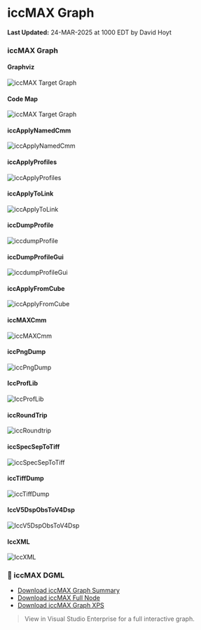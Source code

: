 # iccMAX Graph

**Last Updated:** 24-MAR-2025 at 1000 EDT by David Hoyt

### iccMAX Graph

#### Graphviz
![iccMAX Target Graph](https://xss.cx/2025/03/22/img/iccMAX-graph.svg)

#### Code Map
![iccMAX Target Graph](https://xss.cx/2025/03/24/img/iccMAX_Graph.png)

#### iccApplyNamedCmm
![iccApplyNamedCmm](https://xss.cx/2025/03/24/img/iccApplyNamedCmm.png)

#### iccApplyProfiles
![iccApplyProfiles](https://xss.cx/2025/03/24/img/iccApplyProfiles.png)

#### iccApplyToLink
![iccApplyToLink](https://xss.cx/2025/03/24/img/iccApplyToLink.png)

#### iccDumpProfile
![iccdumpProfile](https://xss.cx/2025/03/24/img/iccDumpProfile.png)

#### iccDumpProfileGui
![iccdumpProfileGui](https://xss.cx/2025/03/24/img/iccDumpProfileGui.png)

#### iccApplyFromCube
![iccApplyFromCube](https://xss.cx/2025/03/24/img/iccFromCube.png)

#### iccMAXCmm
![iccMAXCmm](https://xss.cx/2025/03/24/img/iccMAXCmm.png)

#### iccPngDump
![iccPngDump](https://xss.cx/2025/03/24/img/iccPngDump.png)

#### IccProfLib
![IccProfLib](https://xss.cx/2025/03/24/img/IccProfLib2.png)

#### iccRoundTrip
![iccRoundtrip](https://xss.cx/2025/03/24/img/iccRoundTrip.png)

#### iccSpecSepToTiff
![iccSpecSepToTiff](https://xss.cx/2025/03/24/img/iccSpecSepToTiff.png)

#### iccTiffDump
![iccTiffDump](https://xss.cx/2025/03/24/img/iccTiffDump.png)

#### IccV5DspObsToV4Dsp
![IccV5DspObsToV4Dsp](https://xss.cx/2025/03/24/img/IccV5DspObsToV4Dsp.png)

#### IccXML
![IccXML](https://xss.cx/2025/03/24/img/IccXML.png)

### 🔗 iccMAX DGML

- [Download iccMAX Graph Summary](https://xss.cx/2025/03/24/dgml/iccMAX_Graph_Summary.dgml)
- [Download iccMAX Full Node](https://xss.cx/2025/03/24/dgml/iccMAX_Graph.dgml)
- [Download iccMAX Graph XPS](https://xss.cx/2025/03/24/dgml/iccMAX_Graph_Summary.xps)

> View in Visual Studio Enterprise for a full interactive graph.



